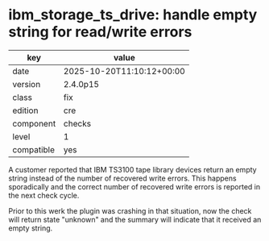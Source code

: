 [//]: # (werk v2)
# ibm_storage_ts_drive: handle empty string for read/write errors

key        | value
---------- | ---
date       | 2025-10-20T11:10:12+00:00
version    | 2.4.0p15
class      | fix
edition    | cre
component  | checks
level      | 1
compatible | yes

A customer reported that IBM TS3100 tape library devices return an empty string
instead of the number of recovered write errors. This happens sporadically and
the correct number of recovered write errors is reported in the next check
cycle.

Prior to this werk the plugin was crashing in that situation, now the check
will return state "unknown" and the summary will indicate that it received an
empty string.
